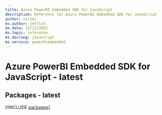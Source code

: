 ```yaml
---
title: Azure PowerBI Embedded SDK for JavaScript
description: Reference for Azure PowerBI Embedded SDK for JavaScript
author: xirzec
ms.author: jeffish
ms.data: 12/12/2022
ms.topic: reference
ms.devlang: javascript
ms.service: powerbiembedded
---
```

# Azure PowerBI Embedded SDK for JavaScript - latest
## Packages - latest
[!INCLUDE [packages](powerbi-embedded-index.md)]